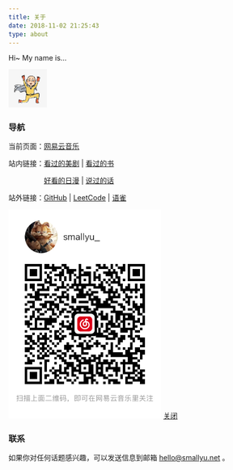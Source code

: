 ```yaml
---
title: 关于
date: 2018-11-02 21:25:43
type: about
---
```


Hi~ My name is...

<img src="img/avatar.jpg" 
  width="15%" 
  style="margin-left:0;" 
  class="no-shadow">

### 导航

<p>
  当前页面：<a href="#ex1" 
    class="exBtn" 
    rel="modal:open" 
    data-toggle="tooltip" 
    data-placement="bottom" 
    title="音乐的力量">网易云音乐</a>
</p>

<p>
  站内链接：<a href="/pages/tv-us"
    data-toggle="tooltip" 
    data-placement="bottom" 
    title="爱和正义">看过的美剧</a> 
  |
  <a href="/pages/books-read"
    data-toggle="tooltip" 
    data-placement="bottom" 
    title="">看过的书</a> 
</p>
<p style="margin-left:5em;"> 
  <a href="/pages/tv-jp"
    data-toggle="tooltip" 
    data-placement="bottom" 
    title="">好看的日漫</a> 
  |
  <a href="/pages/said-before" 
    data-toggle="tooltip" 
    data-placement="bottom" 
    title="以前的信仰">说过的话</a>
</p>

<p>
  站外链接：<a href="https://github.com/smallyunet" 
    data-toggle="tooltip" 
    data-placement="bottom" 
    title="">GitHub</a>
  |
  <a href="https://leetcode-cn.com/u/smallyu/" 
    data-toggle="tooltip" 
    data-placement="bottom" 
    title="">LeetCode</a>
  |
  <a href="https://www.yuque.com/smallyu" 
    data-toggle="tooltip" 
    data-placement="bottom" 
    title="">语雀</a>
</p>

<div id="ex1" class="modal">
  <img src="img/NetEase.jpg" width="60%" class="no-shadow">
  <a href="#" rel="modal:close">关闭</a>
</div>

<script>
$(".exBtn").click(function() {
  $(this).modal({
    escapeClose: true,
    clickClose: true,
    showClose: true,
    fadeDuration: 100
  });
  return false
})
</script>

### 联系

如果你对任何话题感兴趣，可以发送信息到邮箱 hello@smallyu.net 。

